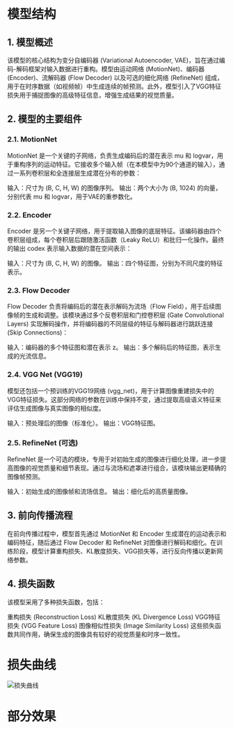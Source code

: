 # 模型结构
## 1. 模型概述
该模型的核心结构为变分自编码器 (Variational Autoencoder, VAE)，旨在通过编码-解码框架对输入数据进行重构。模型由运动网络 (MotionNet)、编码器 (Encoder)、流解码器 (Flow Decoder) 以及可选的细化网络 (RefineNet) 组成，用于在时序数据（如视频帧）中生成连续的帧预测。此外，模型引入了VGG特征损失用于捕捉图像的高级特征信息，增强生成结果的视觉质量。

## 2. 模型的主要组件
### 2.1. MotionNet
MotionNet 是一个关键的子网络，负责生成编码后的潜在表示 mu 和 logvar，用于重构序列的运动特征。它接收多个输入帧（在本模型中为90个通道的输入），通过一系列卷积层和全连接层生成潜在分布的参数：

输入：尺寸为 (B, C, H, W) 的图像序列。
输出：两个大小为 (B, 1024) 的向量，分别代表 mu 和 logvar，用于VAE的重参数化。
### 2.2. Encoder
Encoder 是另一个关键子网络，用于提取输入图像的底层特征。该编码器由四个卷积层组成，每个卷积层后跟随激活函数（Leaky ReLU）和批归一化操作。最终的输出 codex 表示输入数据的潜在空间表示：

输入：尺寸为 (B, C, H, W) 的图像。
输出：四个特征图，分别为不同尺度的特征表示。
### 2.3. Flow Decoder
Flow Decoder 负责将编码后的潜在表示解码为流场（Flow Field），用于后续图像帧的生成和调整。该模块通过多个反卷积层和门控卷积层 (Gate Convolutional Layers) 实现解码操作，并将编码器的不同层级的特征与解码器进行跳跃连接 (Skip Connections)：

输入：编码器的多个特征图和潜在表示 z。
输出：多个解码后的特征图，表示生成的光流信息。
### 2.4. VGG Net (VGG19)
模型还包括一个预训练的VGG19网络 (vgg_net)，用于计算图像重建损失中的VGG特征损失。这部分网络的参数在训练中保持不变，通过提取高级语义特征来评估生成图像与真实图像的相似度。

输入：预处理后的图像（标准化）。
输出：VGG特征图。
### 2.5. RefineNet (可选)
RefineNet 是一个可选的模块，专用于对初始生成的图像进行细化处理，进一步提高图像的视觉质量和细节表现。通过与流场和遮罩进行组合，该模块输出更精确的图像帧预测。

输入：初始生成的图像帧和流场信息。
输出：细化后的高质量图像。
## 3. 前向传播流程
在前向传播过程中，模型首先通过 MotionNet 和 Encoder 生成潜在的运动表示和编码特征，随后通过 Flow Decoder 和 RefineNet 对图像进行解码和细化。在训练阶段，模型计算重构损失、KL散度损失、VGG损失等，进行反向传播以更新网络参数。

## 4. 损失函数
该模型采用了多种损失函数，包括：

重构损失 (Reconstruction Loss)
KL散度损失 (KL Divergence Loss)
VGG特征损失 (VGG Feature Loss)
图像相似性损失 (Image Similarity Loss)
这些损失函数共同作用，确保生成的图像具有较好的视觉质量和时序一致性。

# 损失曲线
![损失曲线]()

# 部分效果
![]()
![]()
